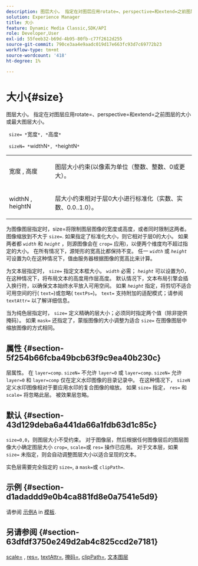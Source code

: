 ```yaml
---
description: 图层大小。 指定在对图层应用rotate=、perspective=和extend=之前图层的大小或最大图层大小。
solution: Experience Manager
title: 大小
feature: Dynamic Media Classic,SDK/API
role: Developer,User
exl-id: 55feeb32-b69d-4b95-80fb-c77f2612d255
source-git-commit: 790ce3aa4e9aadc019d17e663fc93d7c69772b23
workflow-type: tm+mt
source-wordcount: '418'
ht-degree: 1%

---
```


# 大小{#size}

图层大小。 指定在对图层应用rotate=、perspective=和extend=之前图层的大小或最大图层大小。

` size= *`宽度`*, *`高度`*`

` sizeN= *`widthN`*, *`heightN`*`

<table id="simpletable_FBE17D736F93485AA0053BF447B4CC9F"> 
 <tr class="strow"> 
  <td class="stentry"> <p> <span class="codeph"> <span class="varname"> 宽度 </span>, <span class="varname"> 高度 </span> </span> </p> </td> 
  <td class="stentry"> <p>图层大小约束(以像素为单位（整数、整数、0或更大）。 </p> </td> 
 </tr> 
 <tr class="strow"> 
  <td class="stentry"> <p> <span class="codeph"> <span class="varname"> widthN </span>, <span class="varname"> heightN </span> </span> </p> </td> 
  <td class="stentry"> <p>层大小约束相对于层0大小进行标准化（实数、实数、0.0..1.0）。 </p> </td> 
 </tr> 
</table>

为图像图层指定时，size=将限制图层图像的宽度或高度，或者同时限制这两者。 图像缩放到不大于 `size=`. 如果指定了标准化大小，则它相对于层0的大小。 如果两者都 *`width`* 和 *`height`* ，则源图像会在 `crop=` 应用)，以便两个维度均不超过指定的大小。 在所有情况下，源矩形的宽高比都保持不变。 任一 *`width`* 或 *`height`* 可设置为0;在这种情况下，值由服务器根据图像的宽高比来计算。

为文本层指定时， `size=` 指定文本框大小。 *`width`* 必需； *`height`* 可以设置为0，在这种情况下，将布局文本的高度用作层高度。 默认情况下，文本布局引擎会插入换行符，以确保文本始终水平放入可用空间。 如果 *`height`* 指定，将剪切不适合可用空间的行( `text=`)或忽略( `textPs=`)。 `text=` 支持附加的适配模式；请参阅 `textAttr=` 以了解详细信息。

当为纯色层指定时， `size=` 定义精确的层大小；必须同时指定两个值（除非提供掩码）。 如果 `mask=` 还指定了，蒙版图像的大小调整为适合 `size=` 在图像图层中缩放图像的方式相同。

## 属性 {#section-5f254b66fcba49bcb63f9c9ea40b230c}

层属性。 在 `layer=comp`. `sizeN=` 不允许 `layer=0` 或 `layer=comp`. `sizeN=` 允许 `layer=0` 和 `layer=comp` 仅在定义水印图像的目录记录中。 在这种情况下， `sizeN` 定义水印图像相对于要应用水印的复合图像的缩放。 如果 `size=` 指定， `res=` 和 `scale=` 将忽略此层。 被效果层忽略。

## 默认 {#section-43d129deba6a441da66a1fdb63d1c85c}

`size=0,0`，则图层大小不受约束。 对于图像层，然后根据任何图像层后的图层图像大小确定图层大小 `crop=`, `scale=`或 `res=` 操作已应用。 对于文本层，如果 `size=` 未指定，则会自动调整图层大小以适合呈现的文本。

实色层需要完全指定的 `size=`, a `mask=`或 `clipPath=`.

## 示例 {#section-d1adaddd9e0b4ca881fd8e0a7541e5d9}

请参阅 [示例A](../../../../../is-api/http-ref/image-serving-api-ref/c-http-protocol-reference/c-templates/r-example-a.md#reference-c78ea82e8a1646738e764fa6685dfbac) in [模板](../../../../../is-api/http-ref/image-serving-api-ref/c-http-protocol-reference/c-templates/c-templates.md#concept-3cd2d2adae0e41b2979b9640244d4d3e).

## 另请参阅 {#section-63dfdf3750e249d2ab4c825ccd2e7181}

[scale=](../../../../../is-api/http-ref/image-serving-api-ref/c-http-protocol-reference/c-command-reference/r-is-http-scale.md#reference-098c30cea1764f189e6f7c7e400cc065) , [res=](../../../../../is-api/http-ref/image-serving-api-ref/c-http-protocol-reference/c-command-reference/r-res.md#reference-3d6fe416801148dea0f786f2b5169e55), [textAttr=](../../../../../is-api/http-ref/image-serving-api-ref/c-http-protocol-reference/c-command-reference/r-textattr.md#reference-ff00484fa3244286abeff34911f7ec0d), [掩码=](../../../../../is-api/http-ref/image-serving-api-ref/c-http-protocol-reference/c-command-reference/r-mask.md#reference-922254e027404fb890b850e2723ee06e), [clipPath=](../../../../../is-api/http-ref/image-serving-api-ref/c-http-protocol-reference/c-command-reference/r-clippath.md#reference-8139b1b52dc54749b51b109521ddf83d), [文本图层](../../../../../is-api/http-ref/image-serving-api-ref/c-http-protocol-reference/c-text-formatting/r-text-layers.md#reference-47e78cfb18134db5ab09e17af14a6a8f)
